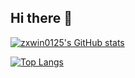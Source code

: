 ## Hi there 👋

<!--
**zxwin0125/zxwin0125** is a ✨ _special_ ✨ repository because its `README.md` (this file) appears on your GitHub profile.

Here are some ideas to get you started:

- 🔭 I’m currently working on ...
- 🌱 I’m currently learning ...
- 👯 I’m looking to collaborate on ...
- 🤔 I’m looking for help with ...
- 💬 Ask me about ...
- 📫 How to reach me: ...
- 😄 Pronouns: ...
- ⚡ Fun fact: ...
-->

[![zxwin0125's GitHub stats](https://github-readme-stats.vercel.app/api?username=zxwin0125&count_private=true&show_icons=true&theme=ambient_gradient)](https://github.com/anuraghazra/github-readme-stats)

[![Top Langs](https://github-readme-stats.vercel.app/api/top-langs/?username=zxwin0125&layout=compact)](https://github.com/anuraghazra/github-readme-stats)
